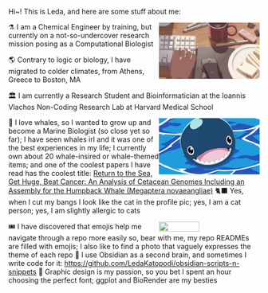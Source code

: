 Hi~! This is Leda, and here are some stuff about me:

<img src="https://raw.githubusercontent.com/LedaKatopodi/LedaKatopodi/main/aes/office.gif" align="right" width="40%" height="40%">

⚗️ I am a Chemical Engineer by training, but currently on a not-so-undercover research mission posing as a Computational Biologist

🌎 Contrary to logic or biology, I have migrated to colder climates, from Athens, Greece to Boston, MA

🏛️ I am currently a Research Student and Bioinformatician at the Ioannis Vlachos Non-Coding Research Lab at Harvard Medical School

<img src="https://raw.githubusercontent.com/LedaKatopodi/LedaKatopodi/main/aes/one-piece-whale.gif" align="right" width="40%" height="40%">

🐳 I love whales, so I wanted to grow up and become a Marine Biologist (so close yet so far); I have seen whales irl and it was one of the best experiences in my life; I currently own about 20 whale-insired or whale-themed items; and one of the coolest papers I have read has the coolest title: [Return to the Sea, Get Huge, Beat Cancer: An Analysis of Cetacean Genomes Including an Assembly for the Humpback Whale (Megaptera novaeangliae)](https://academic.oup.com/mbe/article/36/8/1746/5485251)
🐈‍⬛ Yes, when I cut my bangs I look like the cat in the profile pic; yes, I am a cat person; yes, I am slightly allergic to cats

<img src="https://raw.githubusercontent.com/LedaKatopodi/LedaKatopodi/main/aes/keyboard.gif" align="right" width="40%" height="40%">

🎟️ I have discovered that emojis help me navigate through a repo more easily so, bear with me, my repo READMEs are filled with emojis; I also like to find a photo that vaguely expresses the theme of each repo
💎 I use Obsidian as a second brain, and sometimes I write code for it: https://github.com/LedaKatopodi/obsidian-scripts-n-snippets
🎨 Graphic design is my passion, so you bet I spent an hour choosing the perfect font; ggplot and BioRender are my besties

